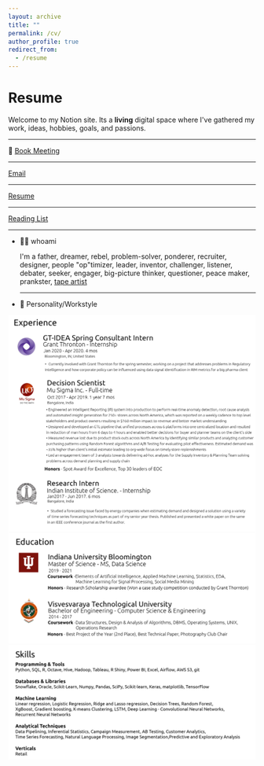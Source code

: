 ```yaml
---
layout: archive
title: ""
permalink: /cv/
author_profile: true
redirect_from:
  - /resume
---
```

# Resume

Welcome to my Notion site. Its a **living** digital space where I've gathered my work, ideas, hobbies, goals, and passions. 

---

📆 [Book Meeting](http://calendly.com/curtis_celo)

---

[     Email ](https://www.notion.so/Email-88936ecf4a9e4463a4b63102679954bb)

---

[ Resume](https://www.notion.so/Resume-3d23f6afcb7b486faa6de8ab43f8fd27)

---

[ Reading List](https://www.notion.so/Reading-List-1a2539e9ae7a4c50902ed7d81b676e3f)

---

- 🚶‍♂️ whoami

    I'm a father, dreamer, rebel, problem-solver, ponderer, recruiter, designer, people "op"timizer, leader, inventor, challenger, listener, debater, seeker, engager, big-picture thinker, questioner, peace maker, prankster, [tape artist](https://www.notion.so/hellocurtis/Tape-Art-02c5a5cd14b44bc2bf2fba81505788c7)

    ---

- 🧠 Personality/Workstyle

![Experience](/images/experience.jpg)
![Education](/images/education.jpg)
![Skills](/images/skills.jpg)


